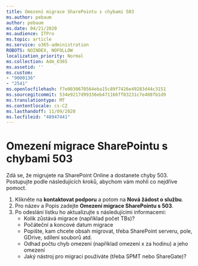 ```yaml
---
title: Omezení migrace SharePointu s chybami 503
ms.author: pebaum
author: pebaum
ms.date: 04/21/2020
ms.audience: ITPro
ms.topic: article
ms.service: o365-administration
ROBOTS: NOINDEX, NOFOLLOW
localization_priority: Normal
ms.collection: Adm_O365
ms.assetid: ''
ms.custom:
- "9000136"
- "2541"
ms.openlocfilehash: f7e0030670564eba15c89f7426e49283d44c3151
ms.sourcegitcommit: 534e9217d99336eb471166ff83231c7e408fb1d9
ms.translationtype: MT
ms.contentlocale: cs-CZ
ms.lasthandoff: 11/09/2020
ms.locfileid: "48947441"
---
```

# <a name="sharepoint-migration-throttling-with-503-errors"></a>Omezení migrace SharePointu s chybami 503

Zdá se, že migrujete na SharePoint Online a dostanete chyby 503. Postupujte podle následujících kroků, abychom vám mohli co nejdříve pomoct.

1. Klikněte na **kontaktovat podporu** a potom na **Nová žádost o službu**.
2. Pro název a Popis zadejte **Omezení migrace SharePointu s 503**.
3. Po odeslání lístku ho aktualizujte s následujícími informacemi:
    - Kolik zůstává migrace (například počet TBs)?
    - Počáteční a koncové datum migrace
    - Popište, kam chcete obsah migrovat, třeba SharePoint serveru, pole, GDrive, sdílení souborů atd.
    - Odhad počtu chyb omezení (například omezení x za hodinu) a jeho omezení
    - Jaký nástroj pro migraci používáte (třeba SPMT nebo ShareGate)?
